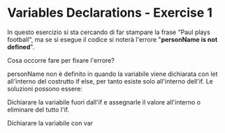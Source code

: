 # Variables Declarations - Exercise 1
In questo esercizio si sta cercando di far stampare la frase "Paul plays football", ma se si esegue il codice si noterà l'errore "**personName is not defined**".

Cosa occorre fare per fixare l'errore?

personName non è definito in quando la variabile viene dichiarata con let all'interno del costrutto if else, per tanto esiste solo all'interno dell'if.
Le soluzioni possono essere:

Dichiarare la variabile fuori dall'if e assegnarle il valore all'interno o eliminare del tutto l'if.

Dichiarare la variabile con var
